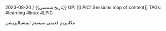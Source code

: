 2023-08-20 / {{تاریخ شمسی}}
UP: [[LPIC1 Sessions map of content]]
TAGs: #learning #linux #LPIC 

مکانیزیم قدیمی سیستم اینیشیالیزیشن

